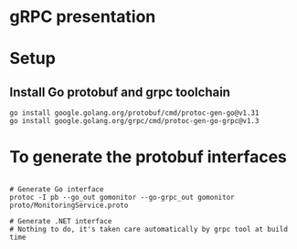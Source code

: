 # gRPC presentation

# Setup

## Install Go protobuf and grpc toolchain

```shell
go install google.golang.org/protobuf/cmd/protoc-gen-go@v1.31
go install google.golang.org/grpc/cmd/protoc-gen-go-grpc@v1.3
```

# To generate the protobuf interfaces

```shell

# Generate Go interface
protoc -I pb --go_out gomonitor --go-grpc_out gomonitor proto/MonitoringService.proto

# Generate .NET interface
# Nothing to do, it's taken care automatically by grpc tool at build time
```